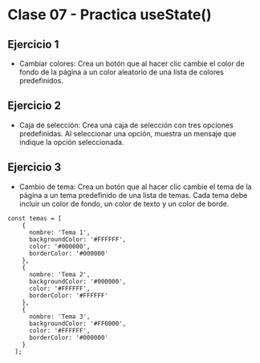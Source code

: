 # Clase 07 - Practica useState()

## Ejercicio 1

- Cambiar colores: Crea un botón que al hacer clic cambie el color de fondo de la página a un color aleatorio de una lista de colores predefinidos.

## Ejercicio 2

- Caja de selección: Crea una caja de selección con tres opciones predefinidas. Al seleccionar una opción, muestra un mensaje que indique la opción seleccionada.

## Ejercicio 3

- Cambio de tema: Crea un botón que al hacer clic cambie el tema de la página a un tema predefinido de una lista de temas. Cada tema debe incluir un color de fondo, un color de texto y un color de borde.

```
const temas = [
    {
      nombre: 'Tema 1',
      backgroundColor: '#FFFFFF',
      color: '#000000',
      borderColor: '#000000'
    },
    {
      nombre: 'Tema 2',
      backgroundColor: '#000000',
      color: '#FFFFFF',
      borderColor: '#FFFFFF'
    },
    {
      nombre: 'Tema 3',
      backgroundColor: '#FF0000',
      color: '#FFFFFF',
      borderColor: '#000000'
    }
  ];

```
